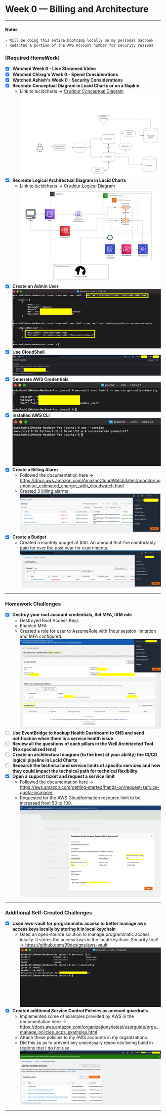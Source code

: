 # Week 0 — Billing and Architecture

---
#### Notes
    - Will be doing this entire bootcamp locally on my personal macbook
    - Redacted a portion of the AWS Account number for security reasons
  
### [Required HomeWork]
- [x] **Watched Week 0 - Live Streamed Video**
- [x] **Watched Chirag's Week 0 - Spend Considerations**
- [x] **Watched Ashish's Week 0 - Security Considerations**
- [x] **Recreate Conceptual Diagram in Lucid Charts or on a Napkin**<br>
  - Link to lucidcharts -> [Cruddur Conceptual Diagram](https://lucid.app/lucidchart/a38d49e1-290a-4010-bd28-4490168f48d8/edit?viewport_loc=-65%2C-11%2C2349%2C1200%2C0_0&invitationId=inv_9d0a9b8c-4862-44b1-8303-74ed28f37080)
  ![Cruddur Conceptual Diagram](assets/W1_RH_Cruddur_Conceptual_Diagram.jpeg "Cruddur Conceptual Diagram")
- [x] **Recreate Logical Architectual Diagram in Lucid Charts**<br>
  - Link to lucidcharts -> [Cruddur Logical Diagram](https://lucid.app/lucidchart/5f5596fb-37fd-4e2e-89ee-65b327d31c67/edit?viewport_loc=-401%2C-174%2C2760%2C1410%2C0_0&invitationId=inv_c37965af-1ad4-4bcc-a512-903f44dab489)
  ![Cruddur Logical Diagram](assets/W1_RH_Cruddur_Logical_Diagram.jpeg "Cruddur Logical Diagram")
- [x] **Create an Admin User**<br>
  ![Create an Admin User](assets/W1_RH_CreateAnAdminUser.png "Create and Admin User")
- [x] **Use CloudShell**<br>
  ![Use CloudShell](assets/W1_RH_UseCloudShell.png "Use CloudShell")
- [x] **Generate AWS Credentials**<br>
  ![Generate AWS Credentials](assets/W1_RH_GenerateAWSCredentials.png "Generate AWS Credentials")
- [x] **Installed AWS CLI**<br>
  ![Installed AWS CLI](assets/W1_RH_InstalledAWSCli.png "Installed AWS CLI")
- [x] **Create a Billing Alarm**<br>
  - Followed the documentation here -> https://docs.aws.amazon.com/AmazonCloudWatch/latest/monitoring/monitor_estimated_charges_with_cloudwatch.html
  - Created 3 billing alarms
  ![BillingAlarm](assets/W1_RH_CreateBillingAlarm.png "BillingAlarm")
- [x] **Create a Budget**<br>
  - Created a monthly budget of $30. An amount that I've comfortably paid for over the past year for experiments.
  ![Budget](assets/W1_RH_CreateABudget.png "Budget")
---
### Homework Challenges
- [x] **Destroy your root account credentials, Set MFA, IAM role**<br>
  - Destroyed Root Access Keys
  - Enabled MFA
  - Created a role for user to AssumeRole with 1hour session limitation and MFA configured.
<br>![root](assets/W1_HC_DestroyRootCredsSetMFA.png "root")
- [ ] **Use EventBridge to hookup Health Dashboard to SNS and send notification when there is a service health issue.**<br>
- [ ] **Review all the questions of each pillars in the Well Architected Tool (No specialized lens)**<br>
- [ ] **Create an architectural diagram (to the best of your ability) the CI/CD logical pipeline in Lucid Charts**<br>
- [ ] **Research the technical and service limits of specific services and how they could impact the technical path for technical flexibility.**<br>
- [x] **Open a support ticket and request a service limit**<br>
  - Followed the documentation here -> https://aws.amazon.com/getting-started/hands-on/request-service-quota-increase/
  - Requested for the AWS Cloudformation resource limit to be increased from 50 to 100.
  ![service-limit](assets/W1_HC_OpenedASupportTicketandRequestAServiceLimit.png "service-limit")
---
### Additional Self-Created Challenges
- [x] **Used aws-vault for programmatic access to better manage aws access keys locally by storing it in local keychain**<br>
  - Used an open-source solution to manage programmatic access locally. It stores the access keys in the local keychain. Security first! -> https://github.com/99designs/aws-vault
  ![aws-vault](assets/W1_HC_use_aws-vault_for_programmatic_access_awscli.png "aws-vault")
- [x] **Created addtional Service Control Policies as account guardrails**<br>
  - Implemented some of examples provided by AWS in the documentation here -> https://docs.aws.amazon.com/organizations/latest/userguide/orgs_manage_policies_scps_examples.html
  - Attach these policies to my AWS accounts in my organizations.
  - Did this so as to prevent any unecessary resources being build in regions that I do not use.
  ![SCPs](assets/W1_HC_Created_additional_SCPs_as_account_guardrails.png "SCPs")
---